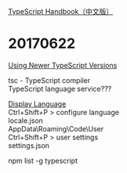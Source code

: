 [TypeScript Handbook（中文版）](https://zhongsp.gitbooks.io/typescript-handbook/content/)

# 20170622
[Using Newer TypeScript Versions](https://code.visualstudio.com/docs/languages/typescript#_using-newer-typescript-versions)

tsc - TypeScript compiler  
TypeScript language service???  

[Display Language](https://code.visualstudio.com/docs/getstarted/locales)  
Ctrl+Shift+P > configure language  
locale.json  
AppData\Roaming\Code\User  
Ctrl+Shift+P > user settings  
settings.json

 npm list -g typescript  
 
 
